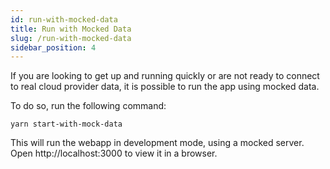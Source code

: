 ```yaml
---
id: run-with-mocked-data
title: Run with Mocked Data
slug: /run-with-mocked-data
sidebar_position: 4
---
```


If you are looking to get up and running quickly or are not ready to connect to real cloud provider data, it is possible to run the app using mocked data.

To do so, run the following command:

    yarn start-with-mock-data

This will run the webapp in development mode, using a mocked server. Open http://localhost:3000 to view it in a browser.

<!-- © 2021 Thoughtworks, Inc. -->
